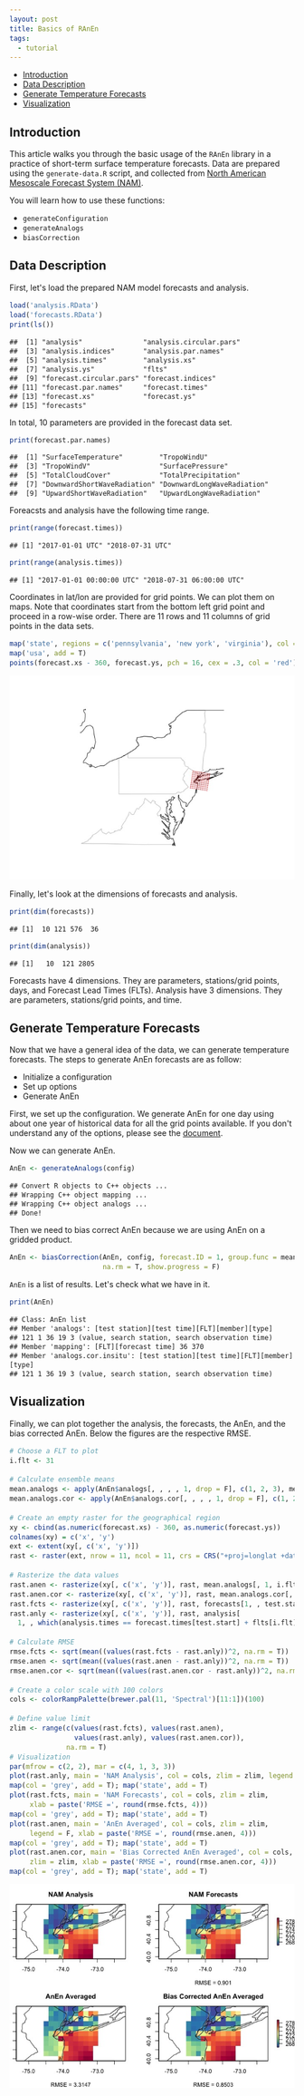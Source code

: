 ```yaml
---
layout: post
title: Basics of RAnEn
tags:
  - tutorial
---
```


<!-- vim-markdown-toc GitLab -->

* [Introduction](#introduction)
* [Data Description](#data-description)
* [Generate Temperature Forecasts](#generate-temperature-forecasts)
* [Visualization](#visualization)

<!-- vim-markdown-toc -->

Introduction
------------

This article walks you through the basic usage of the `RAnEn` library in a practice of short-term surface temperature forecasts. Data are prepared using the `generate-data.R` script, and collected from [North American Mesoscale Forecast System (NAM)](https://www.ncdc.noaa.gov/data-access/model-data/model-datasets/north-american-mesoscale-forecast-system-nam).

You will learn how to use these functions:

-   `generateConfiguration`
-   `generateAnalogs`
-   `biasCorrection`

Data Description
----------------

First, let's load the prepared NAM model forecasts and analysis.

``` r
load('analysis.RData')
load('forecasts.RData')
print(ls())
```

    ##  [1] "analysis"               "analysis.circular.pars"
    ##  [3] "analysis.indices"       "analysis.par.names"    
    ##  [5] "analysis.times"         "analysis.xs"           
    ##  [7] "analysis.ys"            "flts"                  
    ##  [9] "forecast.circular.pars" "forecast.indices"      
    ## [11] "forecast.par.names"     "forecast.times"        
    ## [13] "forecast.xs"            "forecast.ys"           
    ## [15] "forecasts"

In total, 10 parameters are provided in the forecast data set.

``` r
print(forecast.par.names)
```

    ##  [1] "SurfaceTemperature"         "TropoWindU"                
    ##  [3] "TropoWindV"                 "SurfacePressure"           
    ##  [5] "TotalCloudCover"            "TotalPrecipitation"        
    ##  [7] "DownwardShortWaveRadiation" "DownwardLongWaveRadiation" 
    ##  [9] "UpwardShortWaveRadiation"   "UpwardLongWaveRadiation"

Foreacsts and analysis have the following time range.

``` r
print(range(forecast.times))
```

    ## [1] "2017-01-01 UTC" "2018-07-31 UTC"

``` r
print(range(analysis.times))
```

    ## [1] "2017-01-01 00:00:00 UTC" "2018-07-31 06:00:00 UTC"

Coordinates in lat/lon are provided for grid points. We can plot them on maps. Note that coordinates start from the bottom left grid point and proceed in a row-wise order. There are 11 rows and 11 columns of grid points in the data sets.

``` r
map('state', regions = c('pennsylvania', 'new york', 'virginia'), col = 'grey')
map('usa', add = T)
points(forecast.xs - 360, forecast.ys, pch = 16, cex = .3, col = 'red')
```

![Geography of the region of interest](https://github.com/Weiming-Hu/AnalogsEnsemble/raw/gh-pages/assets/posts/2018-11-04-demo-1-RAnEn-basics/geography.jpg)

Finally, let's look at the dimensions of forecasts and analysis.

``` r
print(dim(forecasts))
```

    ## [1]  10 121 576  36

``` r
print(dim(analysis))
```

    ## [1]   10  121 2805

Forecasts have 4 dimensions. They are parameters, stations/grid points, days, and Forecast Lead Times (FLTs). Analysis have 3 dimensions. They are parameters, stations/grid points, and time.

Generate Temperature Forecasts
------------------------------

Now that we have a general idea of the data, we can generate temperature forecasts. The steps to generate AnEn forecasts are as follow:

-   Initialize a configuration
-   Set up options
-   Generate AnEn

First, we set up the configuration. We generate AnEn for one day using about one year of historical data for all the grid points available. If you don't understand any of the options, please see the [document](https://weiming-hu.github.io/AnalogsEnsemble/R/reference/generateConfiguration.html).

Now we can generate AnEn.

``` r
AnEn <- generateAnalogs(config)
```

    ## Convert R objects to C++ objects ...
    ## Wrapping C++ object mapping ...
    ## Wrapping C++ object analogs ...
    ## Done!

Then we need to bias correct AnEn because we are using AnEn on a gridded product.

``` r
AnEn <- biasCorrection(AnEn, config, forecast.ID = 1, group.func = mean,
                       na.rm = T, show.progress = F)
```

`AnEn` is a list of results. Let's check what we have in it.

``` r
print(AnEn)
```

    ## Class: AnEn list
    ## Member 'analogs': [test station][test time][FLT][member][type]
    ## 121 1 36 19 3 (value, search station, search observation time)
    ## Member 'mapping': [FLT][forecast time] 36 370
    ## Member 'analogs.cor.insitu': [test station][test time][FLT][member][type]
    ## 121 1 36 19 3 (value, search station, search observation time)

Visualization
-------------

Finally, we can plot together the analysis, the forecasts, the AnEn, and the bias corrected AnEn. Below the figures are the respective RMSE.

``` r
# Choose a FLT to plot
i.flt <- 31

# Calculate ensemble means
mean.analogs <- apply(AnEn$analogs[, , , , 1, drop = F], c(1, 2, 3), mean, na.rm = T)
mean.analogs.cor <- apply(AnEn$analogs.cor[, , , , 1, drop = F], c(1, 2, 3), mean, na.rm = T)

# Create an empty raster for the geographical region
xy <- cbind(as.numeric(forecast.xs) - 360, as.numeric(forecast.ys))
colnames(xy) = c('x', 'y')
ext <- extent(xy[, c('x', 'y')])
rast <- raster(ext, nrow = 11, ncol = 11, crs = CRS("+proj=longlat +datum=WGS84"))

# Rasterize the data values
rast.anen <- rasterize(xy[, c('x', 'y')], rast, mean.analogs[, 1, i.flt], fun = mean)
rast.anen.cor <- rasterize(xy[, c('x', 'y')], rast, mean.analogs.cor[, 1, i.flt], fun = mean)
rast.fcts <- rasterize(xy[, c('x', 'y')], rast, forecasts[1, , test.start, i.flt], fun = mean)
rast.anly <- rasterize(xy[, c('x', 'y')], rast, analysis[
  1, , which(analysis.times == forecast.times[test.start] + flts[i.flt])], fun = mean)

# Calculate RMSE
rmse.fcts <- sqrt(mean((values(rast.fcts - rast.anly))^2, na.rm = T))
rmse.anen <- sqrt(mean((values(rast.anen - rast.anly))^2, na.rm = T))
rmse.anen.cor <- sqrt(mean((values(rast.anen.cor - rast.anly))^2, na.rm = T))

# Create a color scale with 100 colors
cols <- colorRampPalette(brewer.pal(11, 'Spectral')[11:1])(100)

# Define value limit
zlim <- range(c(values(rast.fcts), values(rast.anen),
                values(rast.anly), values(rast.anen.cor)),
              na.rm = T)
# Visualization
par(mfrow = c(2, 2), mar = c(4, 1, 3, 3))
plot(rast.anly, main = 'NAM Analysis', col = cols, zlim = zlim, legend = F)
map(col = 'grey', add = T); map('state', add = T)
plot(rast.fcts, main = 'NAM Forecasts', col = cols, zlim = zlim,
     xlab = paste('RMSE =', round(rmse.fcts, 4)))
map(col = 'grey', add = T); map('state', add = T)
plot(rast.anen, main = 'AnEn Averaged', col = cols, zlim = zlim,
     legend = F, xlab = paste('RMSE =', round(rmse.anen, 4)))
map(col = 'grey', add = T); map('state', add = T)
plot(rast.anen.cor, main = 'Bias Corrected AnEn Averaged', col = cols,
     zlim = zlim, xlab = paste('RMSE =', round(rmse.anen.cor, 4)))
map(col = 'grey', add = T); map('state', add = T)
```

![Result comparison](https://github.com/Weiming-Hu/AnalogsEnsemble/raw/gh-pages/assets/posts/2018-11-04-demo-1-RAnEn-basics/results.jpg)
